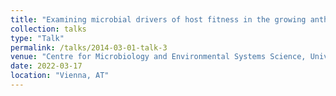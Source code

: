 ```yaml
---
title: "Examining microbial drivers of host fitness in the growing anthropogenic landscape"
collection: talks
type: "Talk"
permalink: /talks/2014-03-01-talk-3
venue: "Centre for Microbiology and Environmental Systems Science, University of Vienna"
date: 2022-03-17
location: "Vienna, AT"
---
```

